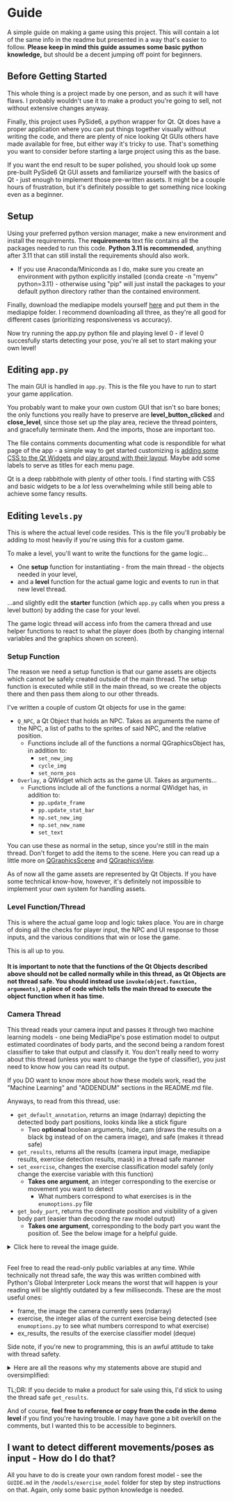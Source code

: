 # Guide

A simple guide on making a game using this project. This will contain a lot of the same info in the readme but presented in a way that's easier to follow. **Please keep in mind this guide assumes some basic python knowledge,** but should be a decent jumping off point for beginners.

## Before Getting Started

This whole thing is a project made by one person, and as such it will have flaws. I probably wouldn't use it to make a product you're going to sell, not without extensive changes anyway.

Finally, this project uses PySide6, a python wrapper for Qt. Qt does have a proper application where you can put things together visually without writing the code, and there are plenty of nice looking Qt GUIs others have made available for free, but either way it's tricky to use. That's something you want to consider before starting a large project using this as the base.

If you want the end result to be super polished, you should look up some pre-built PySide6 Qt GUI assets and familiarize yourself with the basics of Qt - just enough to implement those pre-written assets. It might be a couple hours of frustration, but it's definitely possible to get something nice looking even as a beginner.

## Setup

Using your preferred python version manager, make a new environment and install the requirements. The **requirements** text file contains all the packages needed to run this code. **Python 3.11 is recommended**, anything after 3.11 that can still install the requirements should also work.

- If you use Anaconda/Miniconda as I do, make sure you create an environment with python explicitly installed (conda create -n "myenv" python=3.11) - otherwise using "pip" will just install the packages to your default python directory rather than the contained environment.

Finally, download the mediapipe models yourself [here](https://ai.google.dev/edge/mediapipe/solutions/vision/pose_landmarker) and put them in the mediapipe folder. I recommend downloading all three, as they're all good for different cases (prioritizing responsiveness vs accuracy).

Now try running the app.py python file and playing level 0 - if level 0 succesfully starts detecting your pose, you're all set to start making your own level!

## Editing <code>app.py</code>

The main GUI is handled in <code>app.py</code>. This is the file you have to run to start your game application.

You probably want to make your own custom GUI that isn't so bare bones; the only functions you really have to preserve are **level_button_clicked** and **close_level**, since those set up the play area, recieve the thread pointers, and gracefully terminate them. And the imports, those are important too.

The file contains comments documenting what code is respondible for what page of the app - a simple way to get started customizing is [adding some CSS to the Qt Widgets](https://doc.qt.io/qtforpython-6/tutorials/basictutorial/widgetstyling.html) and [play around with their layout](https://www.pythonguis.com/tutorials/pyside6-layouts/). Maybe add some labels to serve as titles for each menu page.

Qt is a deep rabbithole with plenty of other tools. I find starting with CSS and basic widgets to be a *lot* less overwhelming while still being able to achieve some fancy results.

## Editing <code>levels.py</code>

This is where the actual level code resides. This is the file you'll probably be adding to most heavily if you're using this for a custom game. 

To make a level, you'll want to write the functions for the game logic... 

- One **setup** function for instantiating - from the main thread - the objects needed in your level,
- and a **level** function for the actual game logic and events to run in that new level thread.

...and slightly edit the **starter** function (which <code>app.py</code> calls when you press a level button) by adding the case for your level.

The game logic thread will access info from the camera thread and use helper functions to react to what the player does (both by changing internal variables and the graphics shown on screen).

### Setup Function

The reason we need a setup function is that our game assets are objects which cannot be safely created outside of the main thread. The setup function is executed while still in the main thread, so we create the objects there and then pass them along to our other threads.

I've written a couple of custom Qt objects for use in the game:

- <code>Q_NPC</code>, a Qt Object that holds an NPC. Takes as arguments the name of the NPC, a list of paths to the sprites of said NPC, and the relative position.
    - Functions include all of the functions a normal QGraphicsObject has, in addition to:
        - <code>set_new_img</code>
        - <code>cycle_img</code>
        - <code>set_norm_pos</code>
- <code>Overlay</code>, a QWidget which acts as the game UI. Takes as arguments...
    - Functions include all of the functions a normal QWidget has, in addition to:
        - <code>pp.update_frame</code>
        - <code>pp.update_stat_bar</code>
        - <code>np.set_new_img</code>
        - <code>np.set_new_name</code>
        - <code>set_text</code>

You can use these as normal in the setup, since you're still in the main thread. Don't forget to add the items to the scene. Here you can read up a little more on [QGraphicsScene](https://doc.qt.io/qtforpython-6/PySide6/QtWidgets/QGraphicsScene.html) and [QGraphicsView](https://doc.qt.io/qtforpython-6/PySide6/QtWidgets/QGraphicsView.html).

As of now all the game assets are represented by Qt Objects. If you have some technical know-how, however, it's definitely not impossible to implement your own system for handling assets.

### Level Function/Thread

This is where the actual game loop and logic takes place. You are in charge of doing all the checks for player input, the NPC and UI response to those inputs, and the various conditions that win or lose the game.

This is all up to you.

#### It is important to note that the functions of the Qt Objects described above **should not be called normally while in this thread**, as Qt Objects are not thread safe. You should **instead use <code>invoke(object.function, arguments)</code>**, a piece of code which tells the main thread to execute the object function when it has time.

### Camera Thread

This thread reads your camera input and passes it through two machine learning models - one being MediaPipe's pose estimation model to output estimated coordinates of body parts, and the second being a random forest classifier to take that output and classify it. You don't really need to worry about this thread (unless you want to change the type of classifier), you just need to know how you can read its output. 

If you DO want to know more about how these models work, read the "Machine Learning" and "ADDENDUM" sections in the README.md file.

Anyways, to read from this thread, use:

- <code>get_default_annotation</code>, returns an image (ndarray) depicting the detected body part positions, looks kinda like a stick figure
    - Two **optional** boolean arguments, hide_cam (draws the results on a black bg instead of on the camera image), and safe (makes it thread safe)
- <code>get_results</code>, returns all the results (camera input image, mediapipe results, exercise detection results, mask) in a thread safe manner
- <code>set_exercise</code>, changes the exercise classification model safely (only change the exercise variable with this function)
    - **Takes one argument**, an integer corresponding to the exercise or movement you want to detect
        - What numbers correspond to what exercises is in the <code>enumoptions.py</code> file
- <code>get_body_part</code>, returns the coordinate position and visibility of a given body part (easier than decoding the raw model output)
    - **Takes one argument**, corresponding to the body part you want the position of. See the below image for a helpful guide.

<details>
<summary> Click here to reveal the image guide. </summary>

![MediaPipe Body Pose Guide](https://ai.google.dev/static/edge/mediapipe/images/solutions/pose_landmarks_index.png) 

</details>

<br>

Feel free to read the read-only public variables at any time. While technically not thread safe, the way this was written combined with Python's Global Interpreter Lock means the worst that will happen is your reading will be slightly outdated by a few milliseconds. These are the most useful ones:

- frame, the image the camera currently sees (ndarray)
- exercise, the integer alias of the current exercise being detected (see <code>enumoptions.py</code> to see what numbers correspond to what exercise)
- ex_results, the results of the exercise classifier model (deque)

Side note, if you're new to programming, this is an awful attitude to take with thread safety. 
<details>
<summary>Here are all the reasons why my statements above are stupid and oversimplified:</summary>

It's technically wrong to say a crash couldn't happen here. For one, numpy is involved which uses C to do its black magic and in the process releases the Global Interpreter Lock. But even if everything was 100% vanilla python with the GIL active, python bytecode doesn't only consist of atomic operations.

It's easy to forget the nightmarish complexity of the underlying hardware and operating system. The python you write is parsed and becomes an abstract syntax tree, which is then compiled into python bytecode. Then, of course, the python bytecode is handled by the Python Virtual Machine (normally written in C), the resulting machine code is given to the operating system, and ten million steps later becomes the electrical signals in your computer chip (those ten million previous steps were also electrical signals on the chip, just these ones now actually correspond to the instructions you coded - a portion of them at least).

As a programmer you are given a neat and tidy abstraction to work with, so it's best practice to play by the rules of that abstraction unless you're sure that none of those 10 million hidden variables will ruin your day (of course there are also plenty of times when breaking these rules is necessary, and plenty of people with the insane experience and knowledge to pull it off).

THAT BEING SAID, I take this attitude here is because this is a stupid game that is available for free. The resulting implementation is safe enough, faster, and easier to write. If a crash happens, I get to have fun trying to piece together what exactly happened on the instruction level. Experimenting and breaking stuff is fun, live a little, use some non thread safe code as a treat.
</details>
<br>
TL;DR: If you decide to make a product for sale using this, I'd stick to using the thread safe <code>get_results</code>.

<br>

And of course, **feel free to reference or copy from the code in the demo level** if you find you're having trouble. I may have gone a bit overkill on the comments, but I wanted this to be accessible to beginners.

## I want to detect different movements/poses as input - How do I do that?

All you have to do is create your own random forest model - see the <code>GUIDE.md</code> in the <code>/models/exercise_model</code> folder for step by step instructions on that. Again, only some basic python knowledge is needed.